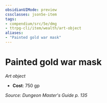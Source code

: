 ```yaml
---
obsidianUIMode: preview
cssclasses: json5e-item
tags:
- compendium/src/5e/dmg
- ttrpg-cli/item/wealth/art-object
aliases: 
- "Painted gold war mask"
---
```

# Painted gold war mask
*Art object*  

- **Cost**: 750 gp

*Source: Dungeon Master's Guide p. 135*